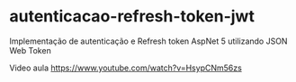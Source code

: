 # autenticacao-refresh-token-jwt
Implementação de autenticação e Refresh token AspNet 5 utilizando JSON Web Token

Video aula https://www.youtube.com/watch?v=HsypCNm56zs
